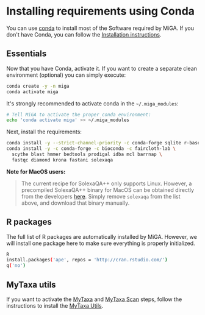 # Installing requirements using Conda

You can use [conda](https://conda.io/) to install most of the Software required
by MiGA.
If you don't have Conda, you can follow the
[Installation instructions](https://conda.io/projects/conda/en/latest/user-guide/install/index.html).

## Essentials

Now that you have Conda, activate it. If you want to create a separate clean
environment (optional) you can simply execute:

```bash
conda create -y -n miga
conda activate miga
```

It's strongly recommended to activate conda in the `~/.miga_modules`:

```bash
# Tell MiGA to activate the proper conda environment:
echo 'conda activate miga' >> ~/.miga_modules
```

Next, install the requirements:

```bash
conda install -y --strict-channel-priority -c conda-forge sqlite r-base r ruby
conda install -y -c conda-forge -c bioconda -c faircloth-lab \
  scythe blast hmmer bedtools prodigal idba mcl barrnap \
  fastqc diamond krona fastani solexaqa
```

**Note for MacOS users:**
> The current recipe for SolexaQA++ only supports
> Linux.
> However, a precompiled SolexaQA++ binary for MacOS can be obtained directly
> from the developers
> [here](https://downloads.sourceforge.net/project/solexaqa/src/SolexaQA++_v3.1.7.1.zip).
> Simply remove `solexaqa` from the list above, and download that binary
> manually.

## R packages

The full list of R packages are automatically installed by MiGA. However, we
will install one package here to make sure everything is properly initialized.

```bash
R
install.packages('ape', repos = 'http://cran.rstudio.com/')
q('no')
```

## MyTaxa utils

If you want to activate the [MyTaxa](../part5/workflow.md#mytaxa) and
[MyTaxa Scan](../part5/workflow.md#mytaxa-scan) steps, follow the instructions
to install the [MyTaxa Utils](mytaxa.md).
